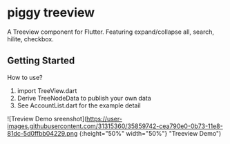 # piggy treeview

A Treeview component for Flutter.
Featuring expand/collapse all, search, hilite, checkbox.

## Getting Started

How to use? 
1. import TreeView.dart
2. Derive TreeNodeData to publish your own data
3. See AccountList.dart for the example detail

![Treview Demo sreenshot](https://user-images.githubusercontent.com/31315360/35859742-cea790e0-0b73-11e8-81dc-5d0ffbb04229.png {:height="50%" width="50%"} "Treeview Demo")